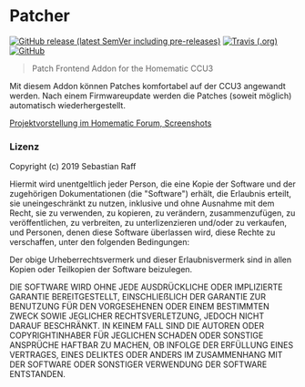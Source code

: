 # Patcher

[![GitHub release (latest SemVer including pre-releases)](https://img.shields.io/github/v/release/hobbyquaker/Patcher?include_prereleases&sort=semver)](https://github.com/hobbyquaker/Patcher/releases/latest)
[![Travis (.org)](https://img.shields.io/travis/hobbyquaker/Patcher)](https://travis-ci.org/hobbyquaker/Patcher/builds)
[![GitHub](https://img.shields.io/github/license/hobbyquaker/Patcher)](LICENSE)

> Patch Frontend Addon for the Homematic CCU3

Mit diesem Addon können Patches komfortabel auf der CCU3 angewandt werden. Nach einem Firmwareupdate werden die 
Patches (soweit möglich) automatisch wiederhergestellt.

[Projektvorstellung im Homematic Forum, Screenshots](https://homematic-forum.de/forum/viewtopic.php?f=18&t=55567)

### Lizenz

Copyright (c) 2019 Sebastian Raff

Hiermit wird unentgeltlich jeder Person, die eine Kopie der Software und der zugehörigen Dokumentationen (die "Software") erhält, die Erlaubnis erteilt, sie uneingeschränkt zu nutzen, inklusive und ohne Ausnahme mit dem Recht, sie zu verwenden, zu kopieren, zu verändern, zusammenzufügen, zu veröffentlichen, zu verbreiten, zu unterlizenzieren und/oder zu verkaufen, und Personen, denen diese Software überlassen wird, diese Rechte zu verschaffen, unter den folgenden Bedingungen:

Der obige Urheberrechtsvermerk und dieser Erlaubnisvermerk sind in allen Kopien oder Teilkopien der Software beizulegen.

DIE SOFTWARE WIRD OHNE JEDE AUSDRÜCKLICHE ODER IMPLIZIERTE GARANTIE BEREITGESTELLT, EINSCHLIEẞLICH DER GARANTIE ZUR BENUTZUNG FÜR DEN VORGESEHENEN ODER EINEM BESTIMMTEN ZWECK SOWIE JEGLICHER RECHTSVERLETZUNG, JEDOCH NICHT DARAUF BESCHRÄNKT. IN KEINEM FALL SIND DIE AUTOREN ODER COPYRIGHTINHABER FÜR JEGLICHEN SCHADEN ODER SONSTIGE ANSPRÜCHE HAFTBAR ZU MACHEN, OB INFOLGE DER ERFÜLLUNG EINES VERTRAGES, EINES DELIKTES ODER ANDERS IM ZUSAMMENHANG MIT DER SOFTWARE ODER SONSTIGER VERWENDUNG DER SOFTWARE ENTSTANDEN.